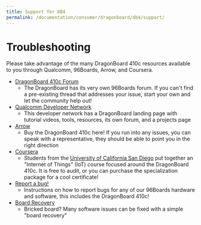 ```yaml
---
title: Support for DB4
permalink: /documentation/consumer/dragonboard/db4/support/
---
```

# Troubleshooting

Please take advantage of the many DragonBoard 410c resources available to you through Qualcomm, 96Boards, Arrow, and Coursera.

- [DragonBoard 410c Forum](https://discuss.96boards.org/c/products/dragonboard410c/)
   - The DragonBoard has its very own 96Boards forum. If you can't find a pre-existing thread that addresses your issue, start your own and let the community help out!
- [Qualcomm Developer Network](https://developer.qualcomm.com/hardware/dragonboard-410c)
   - This developer network has a DragonBoard landing page with tutorial videos, tools, resources, its own forum, and a projects page
- [Arrow](https://www.arrow.com)
   - Buy the DragonBoard 410c here! If you run into any issues, you can speak with a representative, they should be able to point you in the right direction
- [Coursera](https://www.coursera.org/specializations/internet-of-things)
   - Students from the [University of California San Diego](https://ucsd.edu/) put together an "Internet of Things" (IoT) course focused around the DragonBoard 410c. It is free to audit, or you can purchase the specialization package for a cool certificate!
- [Report a bug!](../../../../Extras/Report_a_bug.md)
   - Instructions on how to report bugs for any of our 96Boards hardware and software, this includes the DragonBoard 410c!
- [Board Recovery](../../dragonboard410c/installation/board-recovery.md)
   - Bricked board? Many software issues can be fixed with a simple "board recovery"
